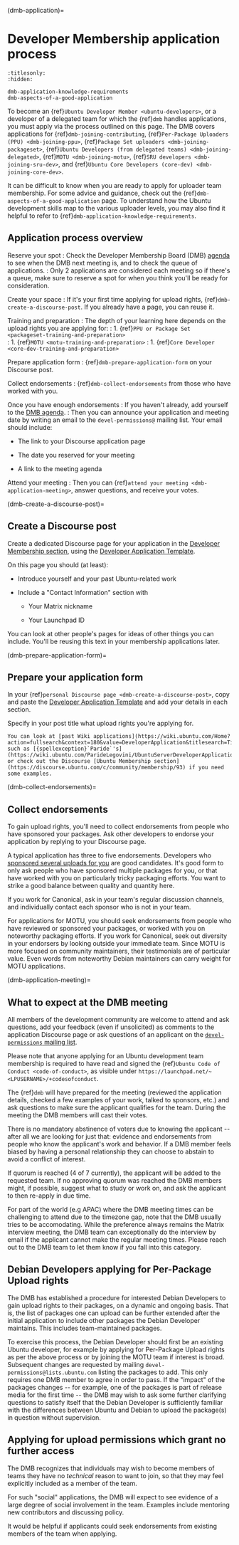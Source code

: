 (dmb-application)=
# Developer Membership application process

```{toctree}
:titlesonly:
:hidden:

dmb-application-knowledge-requirements
dmb-aspects-of-a-good-application
```

To become an {ref}`Ubuntu Developer Member <ubuntu-developers>`, or a developer of a delegated team for which the {ref}`dmb` handles applications, you must apply via the process outlined on this page.
The DMB covers applications for {ref}`dmb-joining-contributing`, {ref}`Per-Package Uploaders (PPU) <dmb-joining-ppu>`, {ref}`Package Set uploaders <dmb-joining-packageset>`, {ref}`Ubuntu Developers (from delegated teams) <dmb-joining-delegated>`, {ref}`MOTU <dmb-joining-motu>`, {ref}`SRU developers <dmb-joining-sru-dev>`, and {ref}`Ubuntu Core Developers (core-dev) <dmb-joining-core-dev>`.
  
It can be difficult to know when you are ready to apply for uploader team membership.
For some advice and guidance, check out the {ref}`dmb-aspects-of-a-good-application` page.
To understand how the Ubuntu development skills map to the various uploader levels, you may also find it helpful to refer to {ref}`dmb-application-knowledge-requirements`.


## Application process overview

Reserve your spot
: Check the Developer Membership Board (DMB) [agenda](https://discourse.ubuntu.com/t/ubuntu-developer-membership-board-agenda/66634) to see when the DMB next meeting is, and to check the queue of applications.
: Only 2 applications are considered each meeting so if there's a queue, make sure to reserve a spot for when you think you'll be ready for consideration.

Create your space
: If it's your first time applying for upload rights, {ref}`dmb-create-a-discourse-post`. If you already have a page, you can
  reuse it.

Training and preparation
: The depth of your learning here depends on the upload rights you are applying
  for:
: 1. {ref}`PPU or Package Set <packageset-training-and-preparation>`  
: 1. {ref}`MOTU <motu-training-and-preparation>`
: 1. {ref}`Core Developer <core-dev-training-and-preparation>`

Prepare application form
: {ref}`dmb-prepare-application-form` on your Discourse post.

Collect endorsements
: {ref}`dmb-collect-endorsements` from those who have worked with you.

Once you have enough endorsements
: If you haven't already, add yourself to the [DMB agenda](https://discourse.ubuntu.com/t/ubuntu-developer-membership-board-agenda/66634).
: Then you can announce your application and meeting date by writing an email to the `devel-permissions@` mailing list. Your email should include:

  * The link to your Discourse application page

  * The date you reserved for your meeting

  * A link to the meeting agenda

Attend your meeting
: Then you can {ref}`attend your meeting <dmb-application-meeting>`, answer questions, and receive your votes.


(dmb-create-a-discourse-post)=
## Create a Discourse post

Create a dedicated Discourse page for your application in the [Developer Membership section](https://discourse.ubuntu.com/c/community/developer-membership/423), using the [Developer Application Template](https://discourse.ubuntu.com/t/developer-application-template/66670).

On this page you should (at least):

* Introduce yourself and your past Ubuntu-related work

* Include a "Contact Information" section with

  * Your Matrix nickname

  * Your Launchpad ID

You can look at other people's pages for ideas of other things you can include.
You'll be reusing this text in your membership applications later.


(dmb-prepare-application-form)=
## Prepare your application form

In your {ref}`personal Discourse page <dmb-create-a-discourse-post>`, copy and paste the [Developer Application Template](https://discourse.ubuntu.com/t/developer-application-template/66670) and add your details in each section.

Specify in your post title what upload rights you're applying for.

```{note}
You can look at [past Wiki applications](https://wiki.ubuntu.com/Home?action=fullsearch&context=180&value=DeveloperApplication&titlesearch=Titles) such as [{spellexception}`Paride`'s](https://wiki.ubuntu.com/ParideLegovini/UbuntuServerDeveloperApplication) or check out the Discourse [Ubuntu Membership section](https://discourse.ubuntu.com/c/community/membership/93) if you need some examples.
```


(dmb-collect-endorsements)=
## Collect endorsements

To gain upload rights, you'll need to collect endorsements from people who have sponsored your packages.
Ask other developers to endorse your application by replying to your Discourse page.

A typical application has three to five endorsements.
Developers who [sponsored several uploads for you](https://udd.debian.org/cgi-bin/ubuntu-sponsorships.cgi) are good candidates.
It's good form to only ask people who have sponsored multiple packages for you, or that have worked with you on particularly tricky packaging efforts.
You want to strike a good balance between quality and quantity here.
 
If you work for Canonical, ask in your team's regular discussion channels, and individually contact each sponsor who is not in your team.

For applications for MOTU, you should seek endorsements from people who have reviewed or sponsored your packages, or worked with you on noteworthy packaging efforts.
If you work for Canonical, seek out diversity in your endorsers by looking outside your immediate team.
Since MOTU is more focused on community maintainers, their testimonials are of particular value.
Even words from noteworthy Debian maintainers can carry weight for MOTU applications.


(dmb-application-meeting)=
## What to expect at the DMB meeting

All members of the development community are welcome to attend and ask questions, add your feedback (even if unsolicited) as comments to the application Discourse page or ask questions of an applicant on the [`devel-permissions` mailing list](https://lists.ubuntu.com/mailman/listinfo/devel-permissions).

Please note that anyone applying for an Ubuntu development team membership is required to have read and signed the {ref}`Ubuntu Code of Conduct <code-of-conduct>`, as visible under `https://launchpad.net/~<LPUSERNAME>/+codesofconduct`.

The {ref}`dmb` will have prepared for the meeting (reviewed the application details, checked a few examples of your work, talked to sponsors, etc.) and ask questions to make sure the applicant qualifies for the team.
During the meeting the DMB members will cast their votes.

There is no mandatory abstinence of voters due to knowing the applicant -- after all we are looking for just that: evidence and endorsements from people who know the applicant's work and behavior.
If a DMB member feels biased by having a personal relationship they can choose to abstain to avoid a conflict of interest.

If quorum is reached (4 of 7 currently), the applicant will be added to the requested team.
If no approving quorum was reached the DMB members might, if possible, suggest what to study or work on, and ask the applicant to then re-apply in due time.

For part of the world (e.g APAC) where the DMB meeting times can be challenging to attend due to the timezone gap, note that the DMB usually tries to be accomodating.
While the preference always remains the Matrix interview meeting, the DMB team can exceptionally do the interview by email if the applicant cannot make the regular meeting times.
Please reach out to the DMB team to let them know if you fall into this category.


## Debian Developers applying for Per-Package Upload rights

The DMB has established a procedure for interested Debian Developers to gain upload rights to their packages, on a dynamic and ongoing basis.
That is, the list of packages one can upload can be further extended after the initial application to include other packages the Debian Developer maintains.
This includes team-maintained packages.

To exercise this process, the Debian Developer should first be an existing Ubuntu developer, for example by applying for Per-Package Upload rights as per the above process or by joining the MOTU team if interest is broad.
Subsequent changes are requested by mailing `devel-permissions@lists.ubuntu.com` listing the packages to add. This only requires one DMB member to agree in order to pass.
If the "impact" of the packages changes -- for example, one of the packages is part of release media for the first time -- the DMB may wish to ask some further clarifying questions to satisfy itself that the Debian Developer is sufficiently familiar with the differences between Ubuntu and Debian to upload the package(s) in question without supervision.



## Applying for upload permissions which grant no further access

The DMB recognizes that individuals may wish to become members of teams they have no *technical* reason to want to join, so that they may feel explicitly included as a member of the team.

For such "social" applications, the DMB will expect to see evidence of a large degree of social involvement in the team.
Examples include mentoring new contributors and discussing policy.

It would be helpful if applicants could seek endorsements from existing members of the team when applying.

